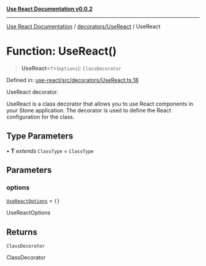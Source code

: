 [**Use React Documentation v0.0.2**](../../../README.md)

***

[Use React Documentation](../../../modules.md) / [decorators/UseReact](../README.md) / UseReact

# Function: UseReact()

> **UseReact**\<`T`\>(`options`): `ClassDecorator`

Defined in: [use-react/src/decorators/UseReact.ts:18](https://github.com/stonemjs/use-react/blob/48b0fa89405b138aef5b9a5bc1a85e12108c1404/src/decorators/UseReact.ts#L18)

UseReact decorator.

UseReact is a class decorator that allows you to use React components in your Stone application.
The decorator is used to define the React configuration for the class.

## Type Parameters

• **T** *extends* `ClassType` = `ClassType`

## Parameters

### options

[`UseReactOptions`](../interfaces/UseReactOptions.md) = `{}`

UseReactOptions

## Returns

`ClassDecorator`

ClassDecorator
